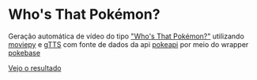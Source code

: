 # Who's That Pokémon?

Geração automática de vídeo do tipo ["Who's That Pokémon?"](https://www.youtube.com/watch?v=t62Fl7eynB8) utilizando [moviepy](https://zulko.github.io/moviepy/) e [gTTS](https://gtts.readthedocs.io/en/latest/) com fonte de dados da api [pokeapi](https://pokeapi.co/) por meio do wrapper [pokebase](https://github.com/PokeAPI/pokebase)

[Vejo o resultado](https://www.youtube.com/shorts/ZL8bsPeNJW8)
